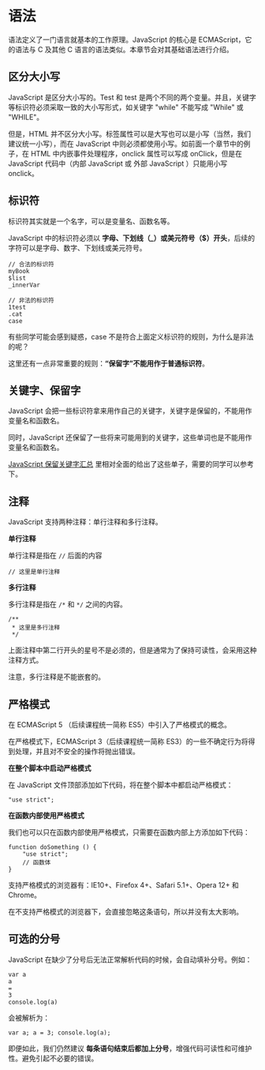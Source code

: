 # 语法

语法定义了一门语言就基本的工作原理。JavaScript 的核心是 ECMAScript，它的语法与 C 及其他 C 语言的语法类似。本章节会对其基础语法进行介绍。

## 区分大小写

JavaScript 是区分大小写的。Test 和 test 是两个不同的两个变量。并且，关键字等标识符必须采取一致的大小写形式，如关键字 "while" 不能写成 "While" 或 "WHILE"。

但是，HTML 并不区分大小写。标签属性可以是大写也可以是小写（当然，我们建议统一小写），而在 JavaScript 中则必须都使用小写。如前面一个章节中的例子，在 HTML 中内嵌事件处理程序，onclick 属性可以写成 onClick，但是在 JavaScript 代码中（内部 JavaScript 或 外部 JavaScript ）只能用小写 onclick。

## 标识符

标识符其实就是一个名字，可以是变量名、函数名等。

JavaScript 中的标识符必须以 **字母、下划线（\_）或美元符号（$）开头**，后续的字符可以是字母、数字、下划线或美元符号。

```
// 合法的标识符
myBook
$list
_innerVar

// 非法的标识符
1test
.cat
case
```

有些同学可能会感到疑惑，case 不是符合上面定义标识符的规则，为什么是非法的呢？

这里还有一点非常重要的规则：**“保留字”不能用作于普通标识符**。

## 关键字、保留字

JavaScript 会把一些标识符拿来用作自己的关键字，关键字是保留的，不能用作变量名和函数名。

同时，JavaScript 还保留了一些将来可能用到的关键字，这些单词也是不能用作变量名和函数名。

[JavaScript 保留关键字汇总](http://m.jb51.net/article/75688.htm) 里相对全面的给出了这些单子，需要的同学可以参考下。

## 注释

JavaScript 支持两种注释：单行注释和多行注释。

**单行注释**

单行注释是指在 `//` 后面的内容

```
// 这里是单行注释
```

**多行注释**

多行注释是指在 `/*` 和 `*/` 之间的内容。

```
/**
 * 这里是多行注释
 */
```

上面注释中第二行开头的星号不是必须的，但是通常为了保持可读性，会采用这种注释方式。

注意，多行注释是不能嵌套的。

## 严格模式

在 ECMAScript 5 （后续课程统一简称 ES5）中引入了严格模式的概念。

在严格模式下，ECMAScript 3（后续课程统一简称 ES3）的一些不确定行为将得到处理，并且对不安全的操作将抛出错误。

**在整个脚本中启动严格模式**

在 JavaScript 文件顶部添加如下代码，将在整个脚本中都启动严格模式：

```
"use strict";
```

**在函数内部使用严格模式**

我们也可以只在函数内部使用严格模式，只需要在函数内部上方添加如下代码：

```
function doSomething () {
    "use strict";
    // 函数体
}
```

支持严格模式的浏览器有：IE10+、Firefox 4+、Safari 5.1+、Opera 12+ 和 Chrome。

在不支持严格模式的浏览器下，会直接忽略这条语句，所以并没有太大影响。

## 可选的分号

JavaScript 在缺少了分号后无法正常解析代码的时候，会自动填补分号。例如：

```
var a
a 
=
3
console.log(a)
```

会被解析为：

```
var a; a = 3; console.log(a);
```

即便如此，我们仍然建议 **每条语句结束后都加上分号**，增强代码可读性和可维护性。避免引起不必要的错误。

